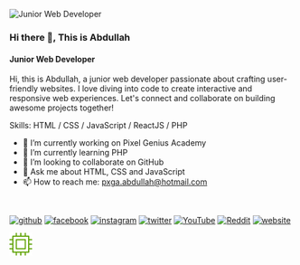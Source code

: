 ![Junior Web Developer](https://scontent.fcgp27-1.fna.fbcdn.net/v/t39.30808-6/444488719_768771605402641_2424607927426800625_n.jpg?_nc_cat=102&ccb=1-7&_nc_sid=86c6b0&_nc_ohc=ZpFjJ3gPNHUQ7kNvgEcz7J_&_nc_ht=scontent.fcgp27-1.fna&oh=00_AYBh0G716lAniWgqd_NfhbuJME3AZq0oVdVFJlCnw1VnuA&oe=66998CEE)

### Hi there 👋, This is Abdullah
#### Junior Web Developer

Hi, this is Abdullah, a junior web developer passionate about crafting user-friendly websites. I love diving into code to create interactive and responsive web experiences. Let's connect and collaborate on building awesome projects together!

Skills: HTML / CSS / JavaScript / ReactJS / PHP

- 🔭 I’m currently working on Pixel Genius Academy 
- 🌱 I’m currently learning PHP 
- 👯 I’m looking to collaborate on GitHub 
- 💬 Ask me about HTML, CSS and JavaScript 
- 📫 How to reach me: pxga.abdullah@hotmail.com 


<a href="https://www.facebook.com/pxga.abdullah" target="_blank"><img src="https://pxgacademy.github.io/001_FirstProjects_Good_Food_restaurant/icons/fb.png" alt=""></a>

[<img src='[https://cdn.jsdelivr.net/npm/simple-icons@3.0.1/icons/github.svg](https://pxgacademy.github.io/001_FirstProjects_Good_Food_restaurant/icons/fb.png)' alt='github' height='40'>](https://github.com/pxgacademy)  [<img src='https://cdn.jsdelivr.net/npm/simple-icons@3.0.1/icons/facebook.svg' alt='facebook' height='40'>](https://www.facebook.com/pxga.abdullah)  [<img src='https://cdn.jsdelivr.net/npm/simple-icons@3.0.1/icons/instagram.svg' alt='instagram' height='40'>](https://www.instagram.com/pxgacademy//)  [<img src='https://cdn.jsdelivr.net/npm/simple-icons@3.0.1/icons/twitter.svg' alt='twitter' height='40'>](https://x.com/myapplectg)  [<img src='https://cdn.jsdelivr.net/npm/simple-icons@3.0.1/icons/youtube.svg' alt='YouTube' height='40'>](https://www.youtube.com/@pxgacademy)  [<img src='https://cdn.jsdelivr.net/npm/simple-icons@3.0.1/icons/reddit.svg' alt='Reddit' height='40'>](https://www.reddit.com/user/pxgacademy/)  [<img src='https://cdn.jsdelivr.net/npm/simple-icons@3.0.1/icons/icloud.svg' alt='website' height='40'>](https://pxgacademy.github.io/005_5thProject_Own_Portfolio/)  

<a href='https://docs.github.com/en/developers'><img src='https://raw.githubusercontent.com/acervenky/animated-github-badges/master/assets/devbadge.gif' width='40' height='40'></a> 

